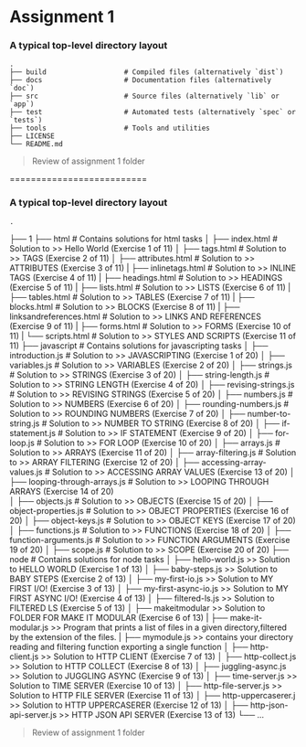 Assignment 1
==========================
### A typical top-level directory layout

    .
    ├── build                   # Compiled files (alternatively `dist`)
    ├── docs                    # Documentation files (alternatively `doc`)
    ├── src                     # Source files (alternatively `lib` or `app`)
    ├── test                    # Automated tests (alternatively `spec` or `tests`)
    ├── tools                   # Tools and utilities
    ├── LICENSE
    └── README.md
> Review of assignment 1 folder            


==========================
### A typical top-level directory layout
    .
├── 1
    ├── html                    # Contains solutions for html tasks
    │   ├── index.html       # Solution to >> Hello World (Exercise 1 of 11)
    │   ├── tags.html         # Solution to >> TAGS (Exercise 2 of 11)
    │   ├── attributes.html   # Solution to >> ATTRIBUTES (Exercise 3 of 11)
    |   ├── inlinetags.html   # Solution to >> INLINE TAGS (Exercise 4 of 11)
    |   ├── headings.html   # Solution to >> HEADINGS (Exercise 5 of 11)
    |   ├── lists.html   # Solution to >> LISTS (Exercise 6 of 11)
    |   ├── tables.html   # Solution to >> TABLES (Exercise 7 of 11)
    |   ├── blocks.html   # Solution to >> BLOCKS (Exercise 8 of 11)
    |   ├── linksandreferences.html   # Solution to >> LINKS AND REFERENCES (Exercise 9 of 11)
    |   ├── forms.html   # Solution to >> FORMS (Exercise 10 of 11)
    |   └── scripts.html   # Solution to >> STYLES AND SCRIPTS (Exercise 11 of 11)
    ├── javascript                    # Contains solutions for javascripting tasks
    │   ├── introduction.js       # Solution to >> JAVASCRIPTING (Exercise 1 of 20)
    │   ├── variables.js       # Solution to >> VARIABLES (Exercise 2 of 20)
    │   ├── strings.js   # Solution to >> STRINGS (Exercise 3 of 20)
    │   ├── string-length.js   # Solution to >> STRING LENGTH (Exercise 4 of 20)
    │   ├── revising-strings.js   # Solution to >> REVISING STRINGS (Exercise 5 of 20)
    │   ├── numbers.js   # Solution to >> NUMBERS (Exercise 6 of 20)
    │   ├── rounding-numbers.js   # Solution to >> ROUNDING NUMBERS (Exercise 7 of 20)
    │   ├── number-to-string.js   # Solution to >> NUMBER TO STRING (Exercise 8 of 20) 
    │   ├── if-statement.js   # Solution to >> IF STATEMENT (Exercise 9 of 20)
    │   ├── for-loop.js   # Solution to >> FOR LOOP (Exercise 10 of 20)
    │   ├── arrays.js   # Solution to >> ARRAYS (Exercise 11 of 20)
    │   ├── array-filtering.js   # Solution to >> ARRAY FILTERING (Exercise 12 of 20)
    │   ├── accessing-array-values.js   # Solution to >> ACCESSING ARRAY VALUES (Exercise 13 of 20) 
    │   ├── looping-through-arrays.js   # Solution to >> LOOPING THROUGH ARRAYS (Exercise 14 of 20)  
    │   ├── objects.js   # Solution to >> OBJECTS (Exercise 15 of 20)
    │   ├── object-properties.js   # Solution to >> OBJECT PROPERTIES (Exercise 16 of 20)
    │   ├── object-keys.js   # Solution to >> OBJECT KEYS (Exercise 17 of 20)
    │   ├── functions.js # Solution to >> FUNCTIONS (Exercise 18 of 20)
    │   ├── function-arguments.js # Solution to >> FUNCTION ARGUMENTS (Exercise 19 of 20) 
    │   ├── scope.js # Solution to >> SCOPE (Exercise 20 of 20) 
    ├── node                    # Contains solutions for node tasks
    │   ├── hello-world.js >> Solution to HELLO WORLD (Exercise 1 of 13)
    │   ├── baby-steps.js >> Solution to BABY STEPS (Exercise 2 of 13)
    │   ├── my-first-io.js >> Solution to MY FIRST I/O! (Exercise 3 of 13)
    │   ├── my-first-async-io.js >> Solution to MY FIRST ASYNC I/O! (Exercise 4 of 13) 
    │   ├── filtered-ls.js >> Solution to FILTERED LS (Exercise 5 of 13)
    │   ├── makeitmodular >> Solution to FOLDER FOR MAKE IT MODULAR (Exercise 6 of 13)
    |        ├── make-it-modular.js >> Program that prints a list of files in a given directory,filtered by the extension of the files. 
    |        ├── mymodule.js >> contains your directory reading and filtering function exporting a single function
    │   ├── http-client.js >> Solution to HTTP CLIENT (Exercise 7 of 13)
    │   ├── http-collect.js >> Solution to HTTP COLLECT (Exercise 8 of 13)
    │   ├── juggling-async.js >> Solution to JUGGLING ASYNC (Exercise 9 of 13) 
    │   ├── time-server.js >> Solution to TIME SERVER (Exercise 10 of 13) 
    │   ├── http-file-server.js >> Solution to HTTP FILE SERVER (Exercise 11 of 13) 
    │   ├── http-uppercaserer.j >> Solution to HTTP UPPERCASERER (Exercise 12 of 13)
    │   ├── http-json-api-server.js >> HTTP JSON API SERVER (Exercise 13 of 13)
    └── ...

> Review of assignment 1 folder
